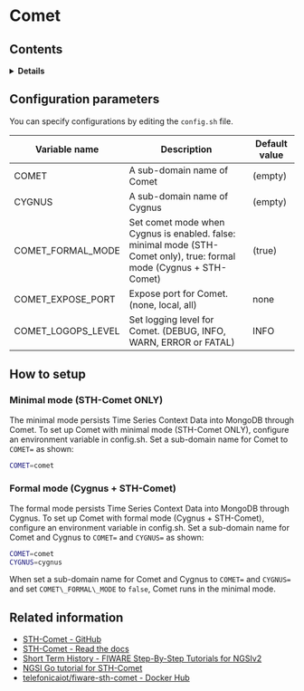 # Comet

## Contents

<details>
<summary><strong>Details</strong></summary>

-   [Configuration parameters](#configuration-parameters)
-   [How to setup](#how-to-setup)
    -   [Minimal mode (STH-Comet ONLY)](#minimal-mode-sth-comet-only)
    -   [Formal mode (Cygnus + STH-Comet)](#formal-mode-cygnus--sth-comet)
-   [Related information](#related-information)

</details>

## Configuration parameters

You can specify configurations by editing the `config.sh` file.

| Variable name        | Description                                                                                                         | Default value |
| -------------------- | ------------------------------------------------------------------------------------------------------------------- | ------------- |
| COMET                | A sub-domain name of Comet                                                                                          | (empty)       |
| CYGNUS               | A sub-domain name of Cygnus                                                                                         | (empty)       |
| COMET\_FORMAL\_MODE  | Set comet mode when Cygnus is enabled. false: minimal mode (STH-Comet only), true: formal mode (Cygnus + STH-Comet) | (true)        |
| COMET\_EXPOSE\_PORT  | Expose port for Comet. (none, local, all)                                                                           | none          |
| COMET\_LOGOPS\_LEVEL | Set logging level for Comet. (DEBUG, INFO, WARN, ERROR or FATAL)                                                    | INFO          |

## How to setup

### Minimal mode (STH-Comet ONLY)

The minimal mode persists Time Series Context Data into MongoDB through Comet. To set up Comet with minimal mode
(STH-Comet ONLY), configure an environment variable in config.sh. Set a sub-domain name for Comet to `COMET=` as shown:

```bash
COMET=comet
```

### Formal mode (Cygnus + STH-Comet)

The formal mode persists Time Series Context Data into MongoDB through Cygnus. To set up Comet with formal mode
(Cygnus + STH-Comet), configure an environment variable in config.sh. Set a sub-domain name for Comet and Cygnus
to `COMET=` and `CYGNUS=` as shown:

```bash
COMET=comet
CYGNUS=cygnus
```

When set a sub-domain name for Comet and Cygnus to `COMET=` and `CYGNUS=` and set `COMET\_FORMAL\_MODE` to `false`,
Comet runs in the minimal mode.

## Related information

-   [STH-Comet - GitHub](https://github.com/telefonicaid/fiware-sth-comet)
-   [STH-Comet - Read the docs](https://fiware-sth-comet.readthedocs.io/en/latest/)
-   [Short Term History - FIWARE Step-By-Step Tutorials for NGSIv2](https://fiware-tutorials.readthedocs.io/en/latest/short-term-history.html)
-   [NGSI Go tutorial for STH-Comet](https://ngsi-go.letsfiware.jp/tutorial/comet/)
-   [telefonicaiot/fiware-sth-comet - Docker Hub](https://hub.docker.com/r/telefonicaiot/fiware-sth-comet)
